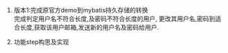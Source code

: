 1. 版本1:完成原官方demo到mybatis持久存储的转换 <br>
完成判定用户名不符合长度,及密码不符合长度的用户,
更改其用户名,密码到适合长度,获取该用户邮箱,发送新的用户名及密码给用户.

2. 功能step构思及实现